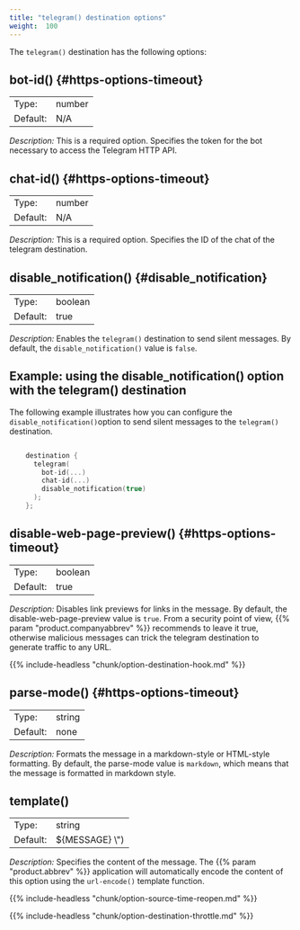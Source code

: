 ```yaml
---
title: "telegram() destination options"
weight:  100
---
```

<!-- DISCLAIMER: This file is based on the syslog-ng Open Source Edition documentation https://github.com/balabit/syslog-ng-ose-guides/commit/2f4a52ee61d1ea9ad27cb4f3168b95408fddfdf2 and is used under the terms of The syslog-ng Open Source Edition Documentation License. The file has been modified by Axoflow. -->

The `telegram()` destination has the following options:


## bot-id() {#https-options-timeout}

|          |        |
| -------- | ------ |
| Type:    | number |
| Default: | N/A    |

*Description:* This is a required option. Specifies the token for the bot necessary to access the Telegram HTTP API.



## chat-id() {#https-options-timeout}

|          |        |
| -------- | ------ |
| Type:    | number |
| Default: | N/A    |

*Description:* This is a required option. Specifies the ID of the chat of the telegram destination.



## disable_notification() {#disable_notification}

|          |              |
| -------- | ------------ |
| Type:    | boolean      |
| Default: | true | false |

*Description:* Enables the `telegram()` destination to send silent messages. By default, the `disable_notification()` value is `false`.


## Example: using the disable_notification() option with the telegram() destination

The following example illustrates how you can configure the `disable_notification()`option to send silent messages to the `telegram()` destination.

```c

    destination {
      telegram(
        bot-id(...)
        chat-id(...) 
        disable_notification(true)
      ); 
    };

```




## disable-web-page-preview() {#https-options-timeout}

|          |         |
| -------- | ------- |
| Type:    | boolean |
| Default: | true    |

*Description:* Disables link previews for links in the message. By default, the disable-web-page-preview value is `true`. From a security point of view, {{% param "product.companyabbrev" %}} recommends to leave it true, otherwise malicious messages can trick the telegram destination to generate traffic to any URL.


{{% include-headless "chunk/option-destination-hook.md" %}}


## parse-mode() {#https-options-timeout}

|          |        |
| -------- | ------ |
| Type:    | string |
| Default: | none   |

*Description:* Formats the message in a markdown-style or HTML-style formatting. By default, the parse-mode value is `markdown`, which means that the message is formatted in markdown style.



## template()

|          |                 |
| -------- | --------------- |
| Type:    | string          |
| Default: | ${MESSAGE} \\") |

*Description:* Specifies the content of the message. The {{% param "product.abbrev" %}} application will automatically encode the content of this option using the `url-encode()` template function.


{{% include-headless "chunk/option-source-time-reopen.md" %}}

{{% include-headless "chunk/option-destination-throttle.md" %}}
